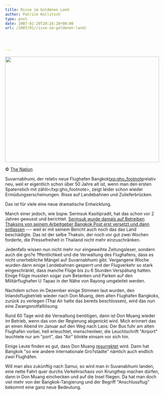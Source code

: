 ```yaml
---
title: Risse im Goldenen Land
author: Patrick Kollitsch
type: post
date: 2007-01-29T20:24:28+00:00
url: /2007/01/risse-im-goldenen-land/




---
```

<div class="flickr">
  <img src="//die.schreibbloga.de/images/221.jpg" width="500" height="343" /></p> 
  
  <p>
    &copy; <a href="http://nationmultimedia.com">The Nation</a>
  </p>
</div>

Suvarnabhumi, der relativ neue Flughafen Bangkok<txp:gho_footnote>relativ neu, weil er eigentlich schon über 50 Jahre alt ist, wenn man den ersten Spatenstich mit zählt</txp:gho_footnote>, zeigt leider schon wieder Ermüdungserscheinungen. Risse auf Landebahnen und Zulieferbrücken. 

Das ist für viele eine neue dramatische Entwicklung. 

Manch einer jedoch, wie bspw. Sermsuk Kasitipradit, hat das schon vor 2 Jahren gewusst und berichtet. [Sermsuk wurde damals auf Betreiben Thaksins von seinem Arbeitgeber Bangkok Post erst versetzt und dann entlassen][1] --- weil er mit seinem Bericht auch noch das das Land beschädigte. Das ist der selbe Thaksin, der noch vor gut zwei Wochen forderte, die Pressefreiheit in Thailand nicht mehr einzuschränken.

Jedenfalls wissen nun nicht mehr nur eingeweihte Zeitungsleser, sondern auch die gro?e ?ffentlichkeit und die Verwaltung des Flughafens, dass es nicht unerhebliche Mängel auf Suvarnabhumi gibt. Vergangene Woche wurden dann einige Landebahnen gesperrt und der Flugverkehr so stark eingeschränkt, dass manche Flüge bis zu 6 Stunden Verspätung hatten. Einige Flüge mussten sogar zum Betanken und Parken auf den Militärflughafen U Tapao in der Nähe von Rayong umgeleitet werden.

Nachdem schon im Dezember einige Stimmen laut wurden, den Inlandsflugbetrieb wieder nach Don Muang, dem alten Flughafen Bangkoks, zurück zu verlegen (Thai Air hatte das bereits beschlossen), wird das nun eine Zwangsnotfalllösung.

Rund 60 Tage wird die Verwaltung benötigen, dann ist Don Muang wieder im Betrieb, wenn das von der Regierung abgenickt wird. Mich erinnert das an einen Abend im Januar auf den Weg nach Laos: Der Bus fuhr am alten Flughafen vorbei, hell erleuchtet, menschenleer, die Leuchtschrift "Airport" leuchtete nur am "port", das "Air" blinkte einsam vor sich hin. 

Einige Leute finden es gut, dass Don Muang [resurrektet][2] wird. Dann hat Bangkok "so wie andere internationale Gro?städte" nämlich auch endlich _zwei_ Flughäfen.

Will man also zukünftig nach Samui, so wird man in Suvanabhumi landen, eine nette Fahrt quer durchs Verkehrschaos von Krungthep machen dürfen, dann in Don Muang einchecken und auf die Insel fliegen. Da hat man doch viel mehr von der Bangkok-Tangierung und der Begriff "Anschlussflug" bekommt eine ganz neue Bedeutung.

 [1]: http://www.nationmultimedia.com/2007/01/28/national/national_30025294.php
 [2]: http://www.nationmultimedia.com/2007/01/30/headlines/headlines_30025475.php
